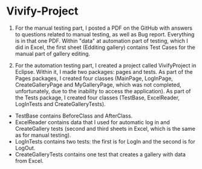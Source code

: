 # Vivify-Project

1. For the manual testing part, I posted a PDF on the GitHub with answers to questions related to manual testing, as well as Bug report. Everything is in that one PDF.
Within "data" at automation part of testing, which I did in Excel, the first sheet (Edditing gallery) contains Test Cases for the manual part of gallery editing. 

2. For the automation testing part, I created a project called VivifyProject in Eclipse. Within it, I made two packages: pages and tests.
As part of the Pages packages, I created four classes (MainPage, LogInPage, CreateGalleryPage and MyGalleryPage, which was not completed, unfortunately, due to the inability to access the application). 
As part of the Tests package, I created four classes (TestBase, ExcelReader, LogInTests and CreateGalleryTests). 
- TestBase contains BeforeClass and AfterClass.
- ExcelReader contains data that I used for automatic log in and CreateGallery tests (second and third sheets in Excel, which is the same as for manual testing).
- LogInTests contains two tests: the first is for LogIn and the second is for LogOut.
- CreateGalleryTests contains one test that creates a gallery with data from Excel. 